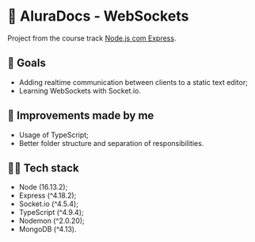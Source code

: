 # 📃 AluraDocs - WebSockets

Project from the course track [Node.js com Express](https://cursos.alura.com.br/formacao-node-js-express).

## 🎯 Goals

- Adding realtime communication between clients to a static text editor;
- Learning WebSockets with Socket.io.

## 🚀 Improvements made by me

- Usage of TypeScript;
- Better folder structure and separation of responsibilities.

## 👨‍💻 Tech stack

- Node (16.13.2);
- Express (^4.18.2);
- Socket.io (^4.5.4);
- TypeScript (^4.9.4);
- Nodemon (^2.0.20);
- MongoDB (^4.13).
